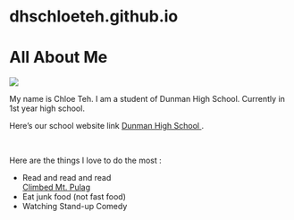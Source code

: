 # dhschloeteh.github.io

<!DOCTYPE html>
<html>
<link rel="stylesheet" type="text/css" href="style.css">
<body>
<h1> All About Me</h1>
<img src="https://dhis.dhs.sg/data/photos/861507B0-5E0C-43A4-90F6-2D0DB9AA0055.jpg"/>
<p>
My name is Chloe Teh. I am a student of Dunman High School. Currently in 1st year high school. </p>
<p>
Here’s our school website link <a href ="www.dhs.sg"> Dunman High School  </a>. </p>
<br>
<p>Here are the things I love to do the most : </p> 
<ul>
<li>Read and read and read</li>
<a href="http://www.trailadventours.com/philippine-mountains/mt-pulag"> Climbed Mt. Pulag </a>
<li>Eat junk food (not fast food)</li>
<li>Watching Stand-up Comedy</li>
</ul>
</body>
</html>

